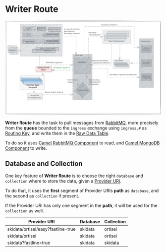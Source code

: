 # Writer Route

![writer route](../assets/writer-route.svg)

**Writer Route** has the task to pull messages from [RabbitMQ](../rabbitmq), more precisely from the **queue** bounded to the `ingress` exchange using `ingress.#` as [Routing Key](../rabbitmq.md#routing-key), and write them in the [Raw Data Table](../raw-data-table.md).

To do so it uses [Camel RabbitMQ Component](https://camel.apache.org/components/3.20.x/spring-rabbitmq-component.html) to read, and [Camel MongoDB Component](https://camel.apache.org/components/3.20.x/mongodb-component.html) to write.

## Database and Collection

One key feature of **Writer Route** is to choose the right `database` and `collection` where to store the data, given a [Provider URI](../inbound.md#provider-uri).

To do that, it uses the **first** segment of Provider URIs **path** as `database`, and the second as `collection` if present.

If the Provider URI has only one segment in the **path**, it will be used for the `collection` as well.

| Provider URI | Database | Collection |
| - | - | - |
| skidata/ortisei/easy?fastline=true | skidata | ortisei |
| skidata/ortisei | skidata | ortisei |
| skidata?fastline=true | skidata | skidata |